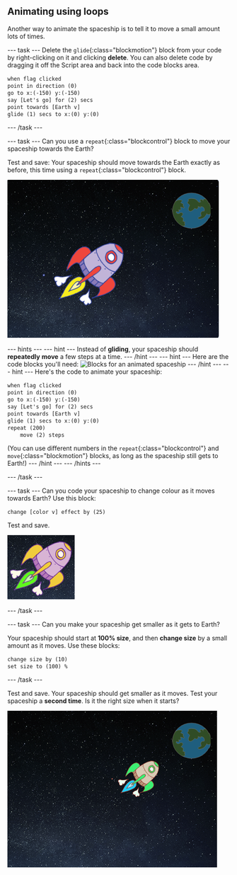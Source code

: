 ## Animating using loops

Another way to animate the spaceship is to tell it to move a small amount lots of times.

--- task ---
Delete the `glide`{:class="blockmotion"} block from your code by right-clicking on it and clicking **delete**. You can also delete code by dragging it off the Script area and back into the code blocks area.

```blocks
when flag clicked
point in direction (0)
go to x:(-150) y:(-150)
say [Let's go] for (2) secs
point towards [Earth v]
glide (1) secs to x:(0) y:(0)
```
--- /task ---

--- task ---
Can you use a `repeat`{:class="blockcontrol"} block to move your spaceship towards the Earth?

Test and save: Your spaceship should move towards the Earth exactly as before, this time using a `repeat`{:class="blockcontrol"} block.

![Testing a spaceship animation](images/space-animate-stage.png)

--- hints ---
--- hint ---
Instead of __gliding__, your spaceship should __repeatedly__ __move__ a few steps at a time.
--- /hint ---
--- hint ---
Here are the code blocks you'll need:
![Blocks for an animated spaceship](images/space-repeat-blocks.png)
--- /hint ---
--- hint ---
Here's the code to animate your spaceship:
```blocks
when flag clicked
point in direction (0)
go to x:(-150) y:(-150)
say [Let's go] for (2) secs
point towards [Earth v]
glide (1) secs to x:(0) y:(0)
repeat (200)
    move (2) steps
```
(You can use different numbers in the `repeat`{:class="blockcontrol"} and `move`{:class="blockmotion"} blocks, as long as the spaceship still gets to Earth!)
--- /hint ---
--- /hints ---

--- /task ---

--- task ---
Can you code your spaceship to change colour as it moves towards Earth? Use this block:

```blocks
change [color v] effect by (25)
```

Test and save.

![Testing a colour-changing spaceship](images/space-colour-test.png)

--- /task ---

--- task ---
Can you make your spaceship get smaller as it gets to Earth?

Your spaceship should start at __100% size__, and then __change size__ by a small amount as it moves. Use these blocks:

```blocks
change size by (10)
set size to (100) %
```
--- /task ---

Test and save. Your spaceship should get smaller as it moves. Test your spaceship a __second time__. Is it the right size when it starts?

![Testing a shrinking spaceship](images/space-size-test.png)
